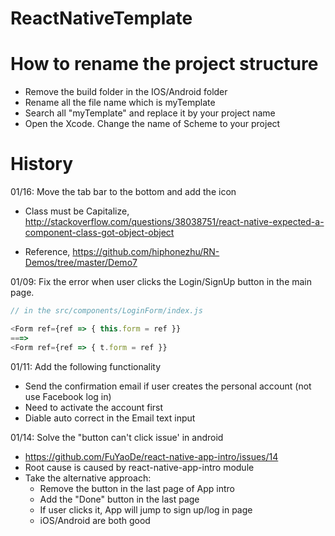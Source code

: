 # ReactNativeTemplate

# How to rename the project structure
* Remove the build folder in the IOS/Android folder
* Rename all the file name which is myTemplate
* Search all "myTemplate" and replace it by your project name
* Open the Xcode. Change the name of Scheme to your project

# History

01/16: Move the tab bar to the bottom and add the icon
- Class must be Capitalize, http://stackoverflow.com/questions/38038751/react-native-expected-a-component-class-got-object-object

- Reference, https://github.com/hiphonezhu/RN-Demos/tree/master/Demo7

01/09: Fix the error when user clicks the Login/SignUp button in the main page. 
```javascript
// in the src/components/LoginForm/index.js

<Form ref={ref => { this.form = ref }}
===>
<Form ref={ref => { t.form = ref }}
```

01/11: Add the following functionality
- Send the confirmation email if user creates the personal account (not use Facebook log in)
- Need to activate the account first
- Diable auto correct in the Email text input

01/14: Solve the "button can't click issue' in android
- https://github.com/FuYaoDe/react-native-app-intro/issues/14
- Root cause is caused by react-native-app-intro module
- Take the alternative approach:
	- Remove the button in the last page of App intro
	- Add the "Done" button in the last page
	- If user clicks it, App will jump to sign up/log in page
	- iOS/Android are both good

